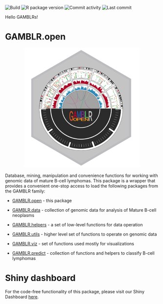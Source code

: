 ![Build](https://github.com/morinlab/GAMBLR.open/actions/workflows/build_check.yaml/badge.svg)
![R package version](https://img.shields.io/github/r-package/v/morinlab/GAMBLR.open)
![Commit activity](https://img.shields.io/github/commit-activity/m/morinlab/GAMBLR.open)
![Last commit](https://img.shields.io/github/last-commit/morinlab/GAMBLR.open)

Hello GAMBLRs!

# GAMBLR.open

<p align="center" width="100%">
    <img width="75%" src="GAMBLR.open.png">
</p>

Database, mining, manipulation and convenience functions for working with genomic data of mature B-cell lymphomas. This package is a wrapper that provides a convenient one-stop access to load the following packages from the GAMBLR family:

* [GAMBLR.open](https://morinlab.gihtub.io/GAMBLR.open) - this package

* [GAMBLR.data](https://github.com/morinlab/GAMBLR.data) - collection of genomic
data for analysis of Mature B-cell neoplasms

* [GAMBLR.helpers](https://github.com/morinlab/GAMBLR.helpers) - a set of low-level functions for data operation

* [GAMBLR.utils](https://github.com/morinlab/GAMBLR.utils) - higher level set of functions to operate on genomic data

* [GAMBLR.viz](https://github.com/morinlab/GAMBLR.viz) - set of functions used mostly for visualizations

* [GAMBLR.predict](https://github.com/morinlab/GAMBLR.predict) - collection of functions and helpers to classify B-cell lymphomas

# Shiny dashboard

For the code-free functionality of this package, please visit our Shiny Dashboard [here](https://shiny.research.sfu.ca/u/kdreval/GAMBL.shiny/).
